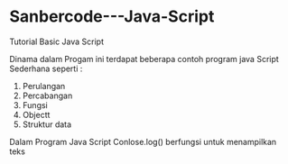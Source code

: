 # Sanbercode---Java-Script
Tutorial Basic Java Script

Dinama dalam Progam ini terdapat beberapa contoh program java Script Sederhana seperti :
1. Perulangan
2. Percabangan
3. Fungsi
4. Objectt
5. Struktur data

Dalam Program Java Script Conlose.log() berfungsi untuk menampilkan teks
